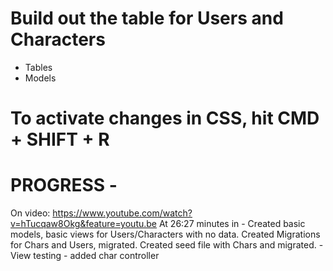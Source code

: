# Build out the table for Users and Characters
  - Tables
  - Models
  
# To activate changes in CSS, hit CMD + SHIFT + R

# PROGRESS - 
  On video: https://www.youtube.com/watch?v=hTucqaw8Okg&feature=youtu.be
  At 26:27 minutes in
    - Created basic models, basic views for Users/Characters with no data. Created Migrations for Chars and Users, migrated. Created seed file with Chars and migrated.
    - View testing
    - added char controller

